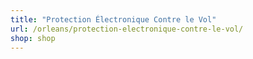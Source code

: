 ```yaml
---
title: "Protection Électronique Contre le Vol"
url: /orleans/protection-electronique-contre-le-vol/
shop: shop
---
```

